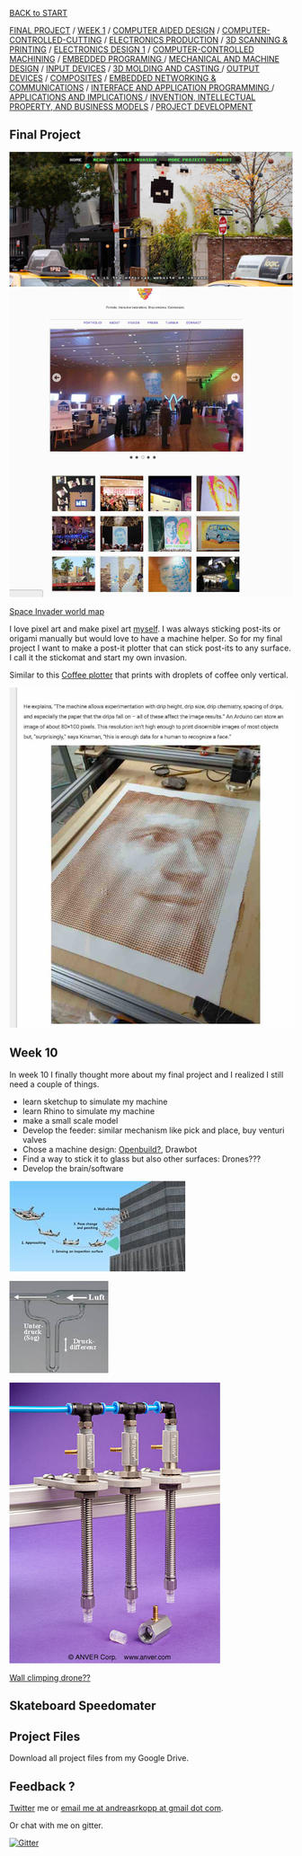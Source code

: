 [BACK to START](../)

[FINAL PROJECT](../final) / [WEEK 1](../week1) / [COMPUTER AIDED DESIGN](../week2) / [COMPUTER-CONTROLLED-CUTTING](../week3) / [ELECTRONICS PRODUCTION](../week4) / [3D SCANNING & PRINTING](../week5) / [ELECTRONICS DESIGN 1](../week6)  / [COMPUTER-CONTROLLED MACHINING](../week7) / [EMBEDDED PROGRAMING ](../week8) / [MECHANICAL AND MACHINE DESIGN](../week9) / [INPUT DEVICES](../week10) / [3D MOLDING AND CASTING ](../week11) / [OUTPUT DEVICES](../week12) /  [COMPOSITES](../week13) / [EMBEDDED NETWORKING & COMMUNICATIONS](../week14) / [INTERFACE AND APPLICATION PROGRAMMING ](../week15) / [APPLICATIONS AND IMPLICATIONS ](../week16) / [INVENTION, INTELLECTUAL PROPERTY, AND BUSINESS MODELS](../week17) / [PROJECT DEVELOPMENT ](../week18)  



## Final Project


![](./files/image7.jpg)
![](./files/image1.jpg)

[Space Invader world map ](http://www.space-invaders.com/world/)

I love pixel art and make pixel art [myself](postitman.de). I was always sticking post-its or origami manually but would love to have a machine helper. So for my final project I want to make a post-it plotter that can stick post-its to any surface. I call it the stickomat and start my own invasion.

Similar to this [Coffee plotter](http://makezine.com/2016/02/24/this-machine-prints-portraits-8000-drops-coffee/) that prints with droplets of coffee only vertical. 




![](./files/image2.jpg)

## Week 10 

In week 10 I finally thought more about my final project and I realized I still need a couple of things.

* learn sketchup to simulate my machine
* learn Rhino to simulate my machine
* make a small scale model
* Develop the feeder: similar mechanism like pick and place, buy venturi valves
* Chose a machine design: [Openbuild?](http://openbuilds.org/), Drawbot
* Find a way to stick it to glass but also other surfaces: Drones???
* Develop the brain/software




![](./files/image4.jpg)

![](./files/image5.jpg)

![](./files/image6.jpg)




[Wall climping drone??](http://www.smh.com.au/technology/technology-news/disney-research-creates-drone-car-that-can-climb-walls-20151230-glx6dd.html)



## Skateboard Speedomater



## Project Files

Download all project files from my Google Drive.


## Feedback ?

[Twitter](http://www.twitter.com/andreaskopp) me or [email me at andreasrkopp at gmail dot com](mailto:andreasrkopp@gmailcom). 

Or chat with me on gitter.

[![Gitter](https://badges.gitter.im/ARKopp/fabacademy2016.svg)](https://gitter.im/ARKopp/fabacademy2016?utm_source=badge&utm_medium=badge&utm_campaign=pr-badge)






